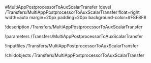 <!-- MOOSE Object Documentation Stub: Remove this when content is added. -->
#MultiAppPostprocessorToAuxScalarTransfer
!devel /Transfers/MultiAppPostprocessorToAuxScalarTransfer float=right width=auto margin=20px padding=20px background-color=#F8F8F8

!description /Transfers/MultiAppPostprocessorToAuxScalarTransfer

!parameters /Transfers/MultiAppPostprocessorToAuxScalarTransfer

!inputfiles /Transfers/MultiAppPostprocessorToAuxScalarTransfer

!childobjects /Transfers/MultiAppPostprocessorToAuxScalarTransfer
